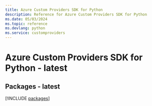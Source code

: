 ```yaml
---
title: Azure Custom Providers SDK for Python
description: Reference for Azure Custom Providers SDK for Python
ms.date: 05/03/2024
ms.topic: reference
ms.devlang: python
ms.service: customproviders
---
```

# Azure Custom Providers SDK for Python - latest
## Packages - latest
[!INCLUDE [packages](custom-providers-index.md)]